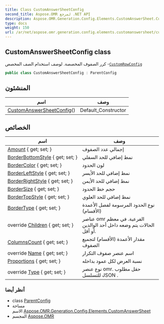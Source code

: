```yaml
---
title: Class CustomAnswerSheetConfig
second_title: Aspose.OMR لمرجع .NET API
description: Aspose.OMR.Generation.Config.Elements.CustomAnswerSheet.CustomAnswerSheetConfig فصل. كرر الصفوف المخصصة. لوصف استخدام الصف المخصص CustomRowConfig
type: docs
weight: 150
url: /ar/net/aspose.omr.generation.config.elements.customanswersheet/customanswersheetconfig/
---
```

## CustomAnswerSheetConfig class

كرر الصفوف المخصصة. لوصف استخدام الصف المخصص -[`CustomRowConfig`](../customrowconfig/)

```csharp
public class CustomAnswerSheetConfig : ParentConfig
```

## المنشئون

| اسم | وصف |
| --- | --- |
| [CustomAnswerSheetConfig](customanswersheetconfig/)() | Default_Constructor |

## الخصائص

| اسم | وصف |
| --- | --- |
| [Amount](../../aspose.omr.generation.config.elements.customanswersheet/customanswersheetconfig/amount/) { get; set; } | إجمالي عدد الصفوف |
| [BorderBottomStyle](../../aspose.omr.generation.config.elements.customanswersheet/customanswersheetconfig/borderbottomstyle/) { get; set; } | نمط إضافي للحد السفلي |
| [BorderColor](../../aspose.omr.generation.config.elements.customanswersheet/customanswersheetconfig/bordercolor/) { get; set; } | لون الحدود |
| [BorderLeftStyle](../../aspose.omr.generation.config.elements.customanswersheet/customanswersheetconfig/borderleftstyle/) { get; set; } | نمط إضافي للحد الأيسر |
| [BorderRightStyle](../../aspose.omr.generation.config.elements.customanswersheet/customanswersheetconfig/borderrightstyle/) { get; set; } | نمط إضافي للحد الأيمن |
| [BorderSize](../../aspose.omr.generation.config.elements.customanswersheet/customanswersheetconfig/bordersize/) { get; set; } | حجم خط الحدود |
| [BorderTopStyle](../../aspose.omr.generation.config.elements.customanswersheet/customanswersheetconfig/bordertopstyle/) { get; set; } | نمط إضافي للحد العلوي |
| [BorderType](../../aspose.omr.generation.config.elements.customanswersheet/customanswersheetconfig/bordertype/) { get; set; } | نوع الحدود المرسومة لفصل الأعمدة (الأقسام) |
| override [Children](../../aspose.omr.generation.config.elements.customanswersheet/customanswersheetconfig/children/) { get; set; } | عناصر omr الفرعية. في معظم الحالات يتم وضعه داخل أحد الوالدين أو أقل. |
| [ColumnsCount](../../aspose.omr.generation.config.elements.customanswersheet/customanswersheetconfig/columnscount/) { get; set; } | مقدار الأعمدة (الأقسام) لتجميع الصفوف |
| override [Name](../../aspose.omr.generation.config.elements.customanswersheet/customanswersheetconfig/name/) { get; set; } | اسم عنصر صفوف التكرار |
| [Proportions](../../aspose.omr.generation.config.elements.customanswersheet/customanswersheetconfig/proportions/) { get; set; } | نسبة العرض لكل عمود بداخله |
| override [Type](../../aspose.omr.generation.config.elements.customanswersheet/customanswersheetconfig/type/) { get; set; } | نوع عنصر omr. حقل مطلوب للتسلسل JSON . |

### أنظر أيضا

* class [ParentConfig](../../aspose.omr.generation.config/parentconfig/)
* مساحة الاسم [Aspose.OMR.Generation.Config.Elements.CustomAnswerSheet](../../aspose.omr.generation.config.elements.customanswersheet/)
* المجسم [Aspose.OMR](../../)


